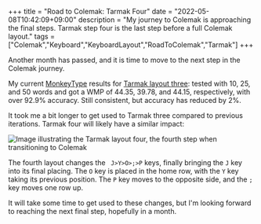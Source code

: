 +++
title = "Road to Colemak: Tarmak Four"
date = "2022-05-08T10:42:09+09:00"
description = "My journey to Colemak is approaching the final steps. Tarmak step four is the last step before a full Colemak layout."
tags = ["Colemak","Keyboard","KeyboardLayout","RoadToColemak","Tarmak"]
+++

Another month has passed, and it is time to move to the next step in the Colemak journey.

My current [MonkeyType](https://monkeytype.com/) results for [Tarmak layout three](https://dreymar.colemak.org/tarmak.html): tested with 10, 25, and 50 words and got a WMP of 44.35, 39.78, and 44.15, respectively, with over 92.9% accuracy. Still consistent, but accuracy has reduced by 2%.

It took me a bit longer to get used to Tarmak three compared to previous iterations. Tarmak four will likely have a similar impact:

![Image illustrating the Tarmak layout four, the fourth step when transitioning to Colemak](/colemak/tarmak_layout_four.png)

The fourth layout changes the ` J>Y>O>;>P` keys, finally bringing the `J` key into its final placing. The `O` key is placed in the home row, with the `Y` key taking its previous position. The `P` key moves to the opposite side, and the `;` key moves one row up.

It will take some time to get used to these changes, but I'm looking forward to reaching the next final step, hopefully in a month.
